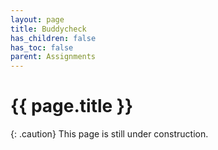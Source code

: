 ```yaml
---
layout: page
title: Buddycheck
has_children: false
has_toc: false
parent: Assignments
---
```


# {{ page.title }}

{: .caution}
This page is still under construction.